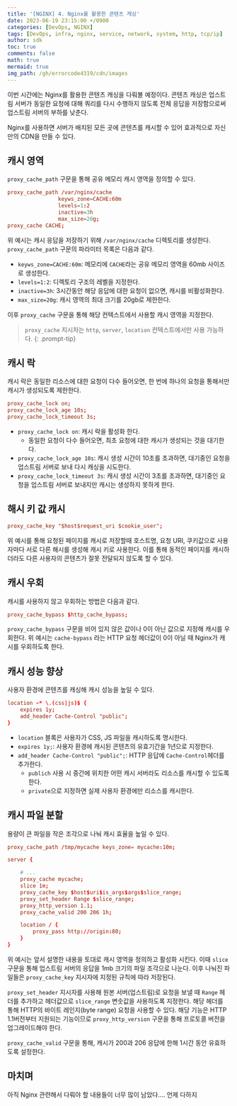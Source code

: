 ```yaml
---
title: '[NGINX] 4. Nginx를 활용한 콘텐츠 캐싱'
date: 2023-06-19 23:15:00 +/0900
categories: [DevOps, NGINX]
tags: [DevOps, infra, nginx, service, network, system, http, tcp/ip]
author: sdk
toc: true
comments: false 
math: true 
mermaid: true 
img_path: /gh/errorcode4319/cdn/images
---
```


이번 시간에는 Nginx를 활용한 콘텐츠 캐싱을 다뤄볼 예정이다. 콘텐츠 캐싱은 업스트림 서버가 동일한 요청에 대해 쿼리를 다시 수행하지 않도록 전체 응답을 저장함으로써 업스트림 서버의 부하를 낮춘다. 

Nginx를 사용하면 서버가 배치된 모든 곳에 콘텐츠를 캐시할 수 있어 효과적으로 자신만의 CDN을 만들 수 있다.

## 캐시 영역
`proxy_cache_path` 구문을 통해 공유 메모리 캐시 영역을 정의할 수 있다.
``` conf
proxy_cache_path /var/nginx/cache
                keyws_zone=CACHE:60m
                levels=1:2
                inactive=3h
                max_size=20g;
proxy_cache CACHE;
```
위 예시는 캐시 응답을 저장하기 위해 `/var/nginx/cache` 디렉토리를 생성한다. `proxy_cache_path` 구문의 파라미터 목록은 다음과 같다.
- `keyws_zone=CACHE:60m`: 메모리에 `CACHE`라는 공유 메모리 영역을 60mb 사이즈로 생성한다.
- `levels=1:2`: 디렉토리 구조의 레벨을 지정한다.
- `inactive=3h`: 3시간동안 해당 응답에 대한 요청이 없으면, 캐시를 비활성화한다.
- `max_size=20g`: 캐시 영역의 최대 크기를 20gb로 제한한다. 

이후 `proxy_cache` 구문을 통해 해당 컨텍스트에서 사용할 캐시 영역을 지정한다.
>`proxy_cache` 지시자는 `http`, `server`, `location` 컨텍스트에서만 사용 가능하다.
{: .prompt-tip}

## 캐시 락
캐시 락은 동일한 리소스에 대한 요청이 다수 들어오면, 한 번에 하나의 요청을 통해서만 캐시가 생성되도록 제한한다.
``` conf
proxy_cache_lock on;
proxy_cache_lock_age 10s;
proxy_cache_lock_timeout 3s;
```
- `proxy_cache_lock on`: 캐시 락을 활성화 한다.
    - 동일한 요청이 다수 들어오면, 최초 요청에 대한 캐시가 생성되는 것을 대기한다.
- `proxy_cache_lock_age 10s`: 캐시 생성 시간이 10초를 초과하면, 대기중인 요청을 업스트림 서버로 보내 다시 캐싱을 시도한다.
- `proxy_cache_lock_timeout 3s`: 캐시 생성 시간이 3초를 초과하면, 대기중인 요청을 업스트림 서버로 보내지만 캐시는 생성하지 못하게 한다.

## 해시 키 값 캐시
``` conf
proxy_cache_key "$host$request_uri $cookie_user";
```
위 예시를 통해 요청된 페이지를 캐시로 저장할때 호스트명, 요청 URI, 쿠키값으로 사용자마다 서로 다른 해시를 생성해 캐시 키로 사용한다. 이를 통해 동적인 페이지를 캐시하더라도 다른 사용자의 콘텐츠가 잘못 전달되지 않도록 할 수 있다.

## 캐시 우회
캐시를 사용하지 않고 우회하는 방법은 다음과 같다.
``` conf
proxy_cache_bypass $http_cache_bypass;
```
`proxy_cache_bypass` 구문을 비어 있지 않은 값이나 0이 아닌 값으로 지정해 캐시를 우회한다. 위 예시는 `cache-bypass` 라는 HTTP 요청 헤더값이 0이 아닐 때 Nginx가 캐시를 우회하도록 한다.

## 캐시 성능 향상
사용자 환경에 콘텐츠를 캐싱해 캐시 성능을 높일 수 있다.
``` conf
location ~* \.(css|js)$ {
    expires 1y;
    add_header Cache-Control "public";
}
```
- `location` 블록은 사용자가 CSS, JS 파일을 캐시하도록 명시한다.
- `expires 1y;`: 사용자 환경에 캐시된 콘텐츠의 유효기간을 1년으로 지정한다.
- `add_header Cache-Control "public";`: HTTP 응답에 `Cache-Control`헤더를 추가한다.
    - `publich` 사용 시 중간에 위치한 어떤 캐시 서버라도 리소스를 캐시할 수 있도록 한다.
    - `private`으로 지정하면 실제 사용자 환경에만 리소스를 캐시한다.

## 캐시 파일 분할
용량이 큰 파일을 작은 조각으로 나눠 캐시 효율을 높일 수 있다.
``` conf
proxy_cache_path /tmp/mycache keys_zone= mycache:10m;

server {

    # ...
    proxy_cache mycache;
    slice 1m;
    proxy_cache_key $host$uri$is_args$args$slice_range;
    proxy_set_header Range $slice_range;
    proxy_http_version 1.1;
    proxy_cache_valid 200 206 1h;

    location / {
        proxy_pass http://origin:80;
    }
}
```
위 예시는 앞서 설명한 내용을 토대로 캐시 영역을 정의하고 활성화 시킨다. 이때 `slice` 구문을 통해 업스트림 서버의 응답을 1mb 크기의 파일 조각으로 나눈다. 이후 나눠진 파일들은 `proxy_cache_key` 지시자에 지정된 규칙에 따라 저장된다. 

`proxy_set_header` 지시자를 사용해 원본 서버(업스트림)로 요청을 보낼 때 `Range` 헤더를 추가하고 헤더값으로 `slice_range` 변숫값을 사용하도록 지정한다. 해당 헤더를 통해 HTTP의 바이트 레인지(byte range) 요청을 사용할 수 있다. 해당 기능은 HTTP 1.1버전부터 지원되는 기능이므로 `proxy_http_version` 구문을 통해 프로토콜 버전을 업그레이드해야 한다. 

`proxy_cache_valid` 구문을 통해, 캐시가 200과 206 응답에 한해 1시간 동안 유효하도록 설정한다.

## 마치며
아직 Nginx 관련해서 다뤄야 할 내용들이 너무 많이 남았다.... 언제 다하지 
